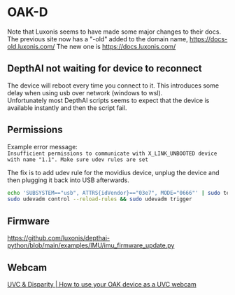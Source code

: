 # OAK-D

Note that Luxonis seems to have made some major changes to their docs.  
The previous site now has a "-old" added to the domain name, https://docs-old.luxonis.com/
The new one is https://docs.luxonis.com/

## DepthAI not waiting for device to reconnect

The device will reboot every time you connect to it. This introduces some delay when using usb over network (windows to wsl).  
Unfortunately most DepthAI scripts seems to expect that the device is available instantly and then the script fail.


## Permissions

Example error message:  
`Insufficient permissions to communicate with X_LINK_UNBOOTED device with name "1.1". Make sure udev rules are set`

The fix is to add udev rule for the movidius device, unplug the device and then plugging it back into USB afterwards.
```sh
echo 'SUBSYSTEM=="usb", ATTRS{idVendor}=="03e7", MODE="0666"' | sudo tee /etc/udev/rules.d/80-movidius.rules
sudo udevadm control --reload-rules && sudo udevadm trigger
```

## Firmware

https://github.com/luxonis/depthai-python/blob/main/examples/IMU/imu_firmware_update.py


## Webcam

[UVC & Disparity | How to use your OAK device as a UVC webcam](https://docs.luxonis.com/software/depthai/examples/uvc_disparity)
